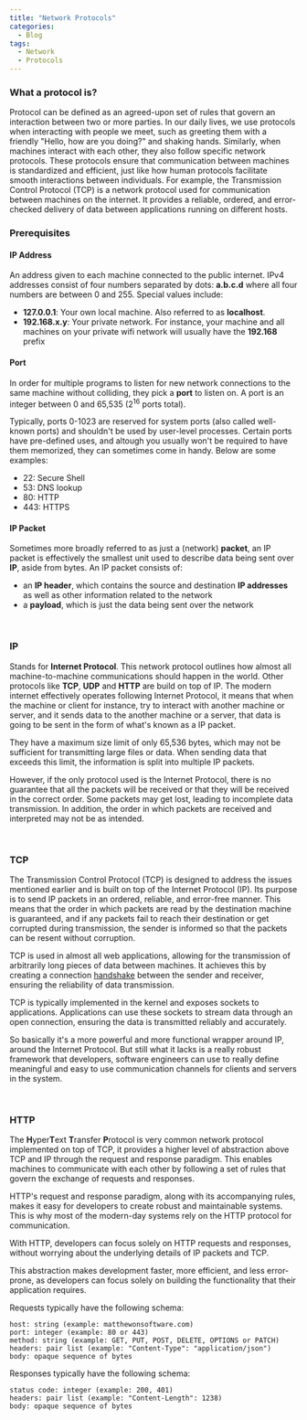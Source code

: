 ```yaml
---
title: "Network Protocols"
categories:
  - Blog
tags:
  - Network
  - Protocols
---
```


### What a protocol is?

Protocol can be defined as an agreed-upon set of rules that govern an interaction between two or more parties. In our daily lives, we use protocols when interacting with people we meet, such as greeting them with a friendly "Hello, how are you doing?" and shaking hands. Similarly, when machines interact with each other, they also follow specific network protocols.
These protocols ensure that communication between machines is standardized and efficient, just like how human protocols facilitate smooth interactions between individuals. For example, the Transmission Control Protocol (TCP) is a network protocol used for communication between machines on the internet. It provides a reliable, ordered, and error-checked delivery of data between applications running on different hosts.


### Prerequisites 
#### IP Address

An address given to each machine connected to the public internet. IPv4 addresses consist of four numbers separated by dots:
**a.b.c.d** where all four numbers are between 0 and 255. Special values include:
* **127.0.0.1**: Your own local machine. Also referred to as **localhost**.
* **192.168.x.y**: Your private network. For instance, your machine and all machines on your private wifi network will usually have the **192.168** prefix

#### Port
In order for multiple programs to listen for new network connections to the same machine without colliding, they pick a **port** to listen on. 
A port is an integer between 0 and 65,535 (2<sup>16</sup> ports total).

Typically, ports 0-1023 are reserved for system ports (also called well-known ports) and shouldn't be used by user-level processes. 
Certain ports have pre-defined uses, and altough you usually won't be required to have them memorized, they can sometimes come in handy. 
Below are some examples:
* 22: Secure Shell
* 53: DNS lookup
* 80: HTTP
* 443: HTTPS

#### IP Packet
Sometimes more broadly referred to as just a (network) **packet**, an IP packet is effectively the smallest unit used to describe data
being sent over **IP**, aside from bytes. An IP packet consists of:
* an **IP header**, which contains the source and destination **IP addresses** as well as other information related to the network
* a **payload**, which is just the data being sent over the network


<br>

### IP

Stands for **Internet Protocol**. This network protocol outlines how almost all machine-to-machine communications should happen in the world. 
Other protocols like **TCP**, **UDP** and **HTTP** are build on top of IP. The modern internet effectively operates following Internet Protocol, it means that when the machine or client for instance, try to interact with another machine or server, and it sends data to the another machine or a server, that data is going to be sent in the form of what's known as a IP packet. 


They have a maximum size limit of only 65,536 bytes, which may not be sufficient for transmitting large files or data. When sending data that exceeds this limit, the information is split into multiple IP packets.

However, if the only protocol used is the Internet Protocol, there is no guarantee that all the packets will be received or that they will be received in the correct order. Some packets may get lost, leading to incomplete data transmission. In addition, the order in which packets are received and interpreted may not be as intended.

<br>

### TCP 
The Transmission Control Protocol (TCP) is designed to address the issues mentioned earlier and is built on top of the Internet Protocol (IP). Its purpose is to send IP packets in an ordered, reliable, and error-free manner. This means that the order in which packets are read by the destination machine is guaranteed, and if any packets fail to reach their destination or get corrupted during transmission, the sender is informed so that the packets can be resent without corruption.

TCP is used in almost all web applications, allowing for the transmission of arbitrarily long pieces of data between machines. It achieves this by creating a connection [handshake](https://developer.mozilla.org/en-US/docs/Glossary/TCP_handshake) between the sender and receiver, ensuring the reliability of data transmission.

TCP is typically implemented in the kernel and exposes sockets to applications. Applications can use these sockets to stream data through an open connection, ensuring the data is transmitted reliably and accurately.

So basically it's a more powerful and more functional wrapper around IP, around the Internet Protocol. But still what it lacks is a really robust framework
that developers, software engineers can use to really define meaningful and easy to use communication channels for clients and servers in the system. 


<br>

### HTTP
The **H**yper**T**ext **T**ransfer **P**rotocol is very common network protocol implemented on top of TCP, it provides a higher level of abstraction above TCP and IP through the request and response paradigm. This enables machines to communicate with each other by following a set of rules that govern the exchange of requests and responses.

HTTP's request and response paradigm, along with its accompanying rules, makes it easy for developers to create robust and maintainable systems. This is why most of the modern-day systems rely on the HTTP protocol for communication.

With HTTP, developers can focus solely on HTTP requests and responses, without worrying about the underlying details of IP packets and TCP.

This abstraction makes development faster, more efficient, and less error-prone, as developers can focus solely on building the functionality that their application requires.

Requests typically have the following schema:

``` 
host: string (example: matthewonsoftware.com)
port: integer (example: 80 or 443)
method: string (example: GET, PUT, POST, DELETE, OPTIONS or PATCH)
headers: pair list (example: "Content-Type": "application/json")
body: opaque sequence of bytes
```

Responses typically have the following schema:

``` 
status code: integer (example: 200, 401)
headers: pair list (example: "Content-Length": 1238)
body: opaque sequence of bytes
```


